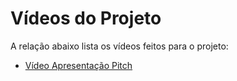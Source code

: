 # Vídeos do Projeto
A relação abaixo lista os vídeos feitos para o projeto:
 - [Vídeo Apresentação Pitch](https://www.youtube.com/watch?v=ZZQRuGNeYvY)


